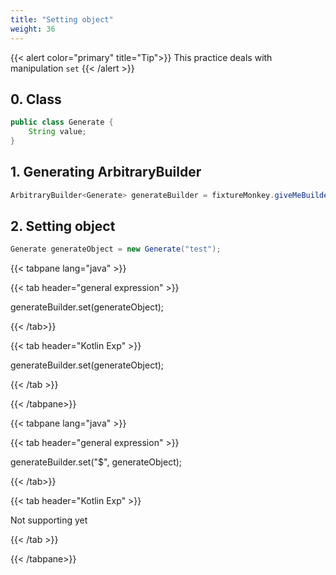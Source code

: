 ```yaml
---
title: "Setting object"
weight: 36
---
```


{{< alert color="primary" title="Tip">}}
This practice deals with manipulation `set`
{{< /alert >}}

## 0. Class

```java
public class Generate {
	String value;
}
```

## 1. Generating ArbitraryBuilder

```java
ArbitraryBuilder<Generate> generateBuilder = fixtureMonkey.giveMeBuilder(Generate.class);
```

## 2. Setting object

```java
Generate generateObject = new Generate("test");
```



{{< tabpane lang="java" >}}

{{< tab header="general expression" >}}


generateBuilder.set(generateObject);


{{< /tab>}}

{{< tab header="Kotlin Exp" >}}


generateBuilder.set(generateObject);


{{< /tab >}}

{{< /tabpane>}}


{{< tabpane lang="java" >}}

{{< tab header="general expression" >}}


generateBuilder.set("$", generateObject);


{{< /tab>}}

{{< tab header="Kotlin Exp" >}}


Not supporting yet


{{< /tab >}}

{{< /tabpane>}}
